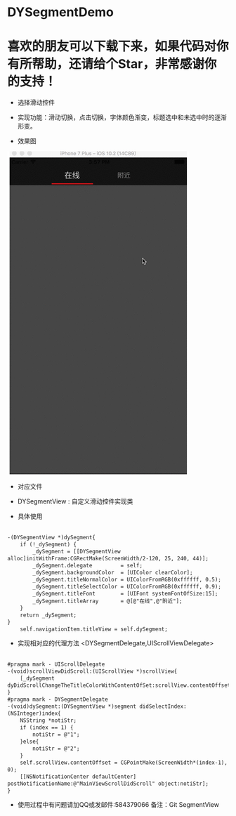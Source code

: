 
DYSegmentDemo
=
喜欢的朋友可以下载下来，如果代码对你有所帮助，还请给个Star，非常感谢你的支持！
= 
 * 选择滑动控件
 * 实现功能：滑动切换，点击切换，字体颜色渐变，标题选中和未选中时的逐渐形变。
 
 * 效果图
 
  ![image](https://github.com/DanielYK/DYSegmentDemo/blob/master/segmentView.gif)


 * 对应文件
 * DYSegmentView : 自定义滑动控件实现类
 
 * 具体使用
<pre><code>
-(DYSegmentView *)dySegment{
    if (!_dySegment) {
        _dySegment = [[DYSegmentView alloc]initWithFrame:CGRectMake(ScreenWidth/2-120, 25, 240, 44)];
        _dySegment.delegate         = self;
        _dySegment.backgroundColor  = [UIColor clearColor];
        _dySegment.titleNormalColor = UIColorFromRGB(0xffffff, 0.5);
        _dySegment.titleSelectColor = UIColorFromRGB(0xffffff, 0.9);
        _dySegment.titleFont        = [UIFont systemFontOfSize:15];
        _dySegment.titleArray       = @[@"在线",@"附近"];
    }
    return _dySegment;
}
    self.navigationItem.titleView = self.dySegment;
</code></pre>

* 实现相对应的代理方法 <DYSegmentDelegate,UIScrollViewDelegate>
<pre><code>
#pragma mark - UIScrollDelegate
-(void)scrollViewDidScroll:(UIScrollView *)scrollView{
    [_dySegment dyDidScrollChangeTheTitleColorWithContentOfSet:scrollView.contentOffset.x];
}
#pragma mark - DYSegmentDelegate
-(void)dySegment:(DYSegmentView *)segment didSelectIndex:(NSInteger)index{
    NSString *notiStr;
    if (index == 1) {
        notiStr = @"1";
    }else{
        notiStr = @"2";
    }
    self.scrollView.contentOffset = CGPointMake(ScreenWidth*(index-1), 0);
    [[NSNotificationCenter defaultCenter] postNotificationName:@"MainViewScrollDidScroll" object:notiStr];
}
</code></pre>

 - 使用过程中有问题请加QQ或发邮件:584379066 备注：Git SegmentView

